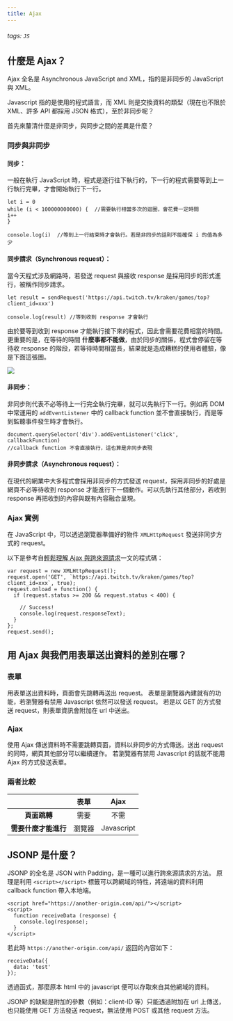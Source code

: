 ```yaml
---
title: Ajax
---
```

###### tags: `JS`
## 什麼是 Ajax？
Ajax 全名是 Asynchronous JavaScript and XML，指的是非同步的 JavaScript 與 XML。

Javascript 指的是使用的程式語言，而 XML 則是交換資料的類型（現在也不限於 XML、許多 API 都採用 JSON 格式），至於非同步呢？

首先來釐清什麼是非同步，與同步之間的差異是什麼？

### 同步與非同步
#### 同步：
一般在執行 JavaScript 時，程式是逐行往下執行的，下一行的程式需要等到上一行執行完畢，才會開始執行下一行。
```javascript=
let i = 0
while (i < 100000000000) {  //需要執行相當多次的迴圈，會花費一定時間
i++
}

console.log(i)  //等到上一行結束時才會執行。若是非同步的話則不能確保 i 的值為多少
```
#### 同步請求（Synchronous request）：
當今天程式涉及網路時，若發送 request 與接收 response 是採用同步的形式進行，被稱作同步請求。
```javascript=
let result = sendRequest('https://api.twitch.tv/kraken/games/top?client_id=xxx')

console.log(result) //等到收到 response 才會執行
```
由於要等到收到 response 才能執行接下來的程式，因此會需要花費相當的時間。更重要的是，在等待的時間 **什麼事都不能做**，由於同步的關係，程式會停留在等待收 response 的階段，若等待時間相當長，結果就是造成糟糕的使用者體驗，像是下面這張圖。

![](https://i.imgur.com/Dv7RSSh.png)


#### 非同步：
非同步則代表不必等待上一行完全執行完畢，就可以先執行下一行。例如再 DOM 中常運用的 `addEventListener` 中的 callback function 並不會直接執行，而是等到監聽事件發生時才會執行。
```javascript=
document.querySelector('div').addEventListener('click', callbackFunction)
//callback function 不會直接執行，這也算是非同步表現
```

#### 非同步請求（Asynchronous request）：
在現代的網業中大多程式會採用非同步的方式發送 request，採用非同步的好處是網頁不必等待收到 response 才能進行下一個動作。可以先執行其他部分，若收到 response 再把收到的內容與既有內容融合呈現。

### Ajax 實例
在 JavaScript 中，可以透過瀏覽器準備好的物件 `XMLHttpRequest` 發送非同步方式的 request。

以下是參考自[輕鬆理解 Ajax 與跨來源請求](https://blog.huli.tw/2017/08/27/ajax-and-cors/)一文的程式碼：

```javascript=
var request = new XMLHttpRequest();
request.open('GET', `https://api.twitch.tv/kraken/games/top?client_id=xxx`, true);
request.onload = function() {
  if (request.status >= 200 && request.status < 400) {
  
    // Success!
    console.log(request.responseText);
  }
};
request.send();
```

## 用 Ajax 與我們用表單送出資料的差別在哪？
### 表單
用表單送出資料時，頁面會先跳轉再送出 request。
表單是瀏覽器內建就有的功能，若瀏覽器有禁用 Javascript 依然可以發送 request。
若是以 GET 的方式發送 request，則表單資訊會附加在 url 中送出。

### Ajax
使用 Ajax 傳送資料時不需要跳轉頁面，資料以非同步的方式傳送。送出 request 的同時，網頁其他部分可以繼續運作。
若瀏覽器有禁用 Javascript 的話就不能用 Ajax 的方式發送表單。

### 兩者比較
|                      |  表單  |    Ajax    |
|:--------------------:|:------:|:----------:|
|     **頁面跳轉**     |  需要  |    不需    |
| **需要什麼才能進行** | 瀏覽器 | Javascript |


## JSONP 是什麼？
JSONP 的全名是 JSON with Padding，是一種可以進行跨來源請求的方法。
原理是利用 `<script></script>` 標籤可以跨網域的特性，將遠端的資料利用 callback function 帶入本地端。
```htmlmixed=
<script href="https://another-origin.com/api/"></script>
<script>
  function receiveData (response) {
    console.log(response);
  }
</script>
```
若此時 `https://another-origin.com/api/` 返回的內容如下：
```javascript=
receiveData({
  data: 'test'
});
```
透過函式，那麼原本 html 中的 javascript 便可以存取來自其他網域的資料。

JSONP 的缺點是附加的參數（例如：client-ID 等）只能透過附加在 url 上傳送，也只能使用 GET 方法發送 request，無法使用 POST 或其他 request 方法。
